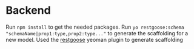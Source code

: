 # Backend

Run `npm install` to get the needed packages.
Run `yo restgoose:schema "schemaName|prop1:type,prop2:type..."` to generate
the scaffolding for a new model.
Used the [restgoose] yeoman plugin to generate scaffolding

[restgoose]: https://github.com/vikz91/generator-restgoose
